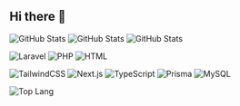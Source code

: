 ## Hi there 👋

<!--
**Surya54p/surya54p** is a ✨ _special_ ✨ repository because its `README.md` (this file) appears on your GitHub profile.

Here are some ideas to get you started:

- 🔭 I’m currently working on ...
- 🌱 I’m currently learning ...
- 👯 I’m looking to collaborate on ...
- 🤔 I’m looking for help with ...
- 💬 Ask me about ...
- 📫 How to reach me: ...
- 😄 Pronouns: ...
- ⚡ Fun fact: ...
-->
![GitHub Stats](https://github-readme-stats.vercel.app/api?username=surya54p&theme=default&show_icons=true&hide_border=true&count_private=true)
![GitHub Stats](https://github-readme-stats.vercel.app/api/top-langs/?username=surya54p&theme=default&show_icons=true&hide_border=true&layout=compact)
![GitHub Stats](https://streak-stats.demolab.com?user=surya54p&theme=default&hide_border=true)

![Laravel](https://img.shields.io/badge/framework-Laravel-red)
![PHP](https://img.shields.io/badge/language-PHP-blue)
![HTML](https://img.shields.io/badge/language-HTML-orange)

![TailwindCSS](https://img.shields.io/badge/style-TailwindCSS-38B2AC?logo=tailwindcss&logoColor=white)
![Next.js](https://img.shields.io/badge/framework-Next.js-black?logo=next.js)
![TypeScript](https://img.shields.io/badge/language-TypeScript-3178C6?logo=typescript)
![Prisma](https://img.shields.io/badge/ORM-Prisma-2D3748?logo=prisma&logoColor=white)
![MySQL](https://img.shields.io/badge/Database-MySQL-4479A1?logo=mysql&logoColor=white)

![Top Lang](https://img.shields.io/github/languages/top/surya54p/portofolio-online-nextjs-2025)
